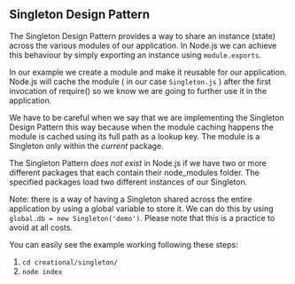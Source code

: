 ## Singleton Design Pattern

The Singleton Design Pattern provides a way to share an instance (state) across the various modules of our application. In Node.js we can achieve this behaviour by simply exporting an instance using `module.exports`. 

In our example we create a module and make it reusable for our application. Node.js will cache the module ( in our case `Singleton.js` ) after the first invocation of require() so we know we are going to further use it in the application. 

We have to be careful when we say that we are implementing the Singleton Design Pattern this way because when the module caching happens the module is cached using its full path as a lookup key. The module is a Singleton only within the _current_ package.

The Singleton Pattern *does not exist* in Node.js if we have two or more different packages that each contain their node_modules folder. The specified packages load two different instances of our Singleton.

Note: there is a way of having a Singleton shared across the entire application by using a global variable to store it. We can do this by using `global.db = new Singleton('demo')`. Please note that this is a practice to avoid at all costs.

You can easily see the example working following these steps: 
1. `cd creational/singleton/`
2. `node index`